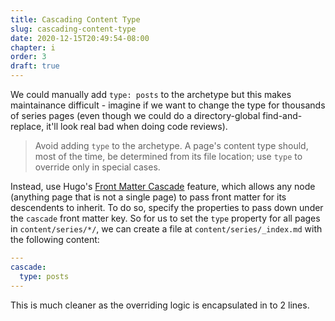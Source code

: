 ```yaml
---
title: Cascading Content Type
slug: cascading-content-type
date: 2020-12-15T20:49:54-08:00
chapter: i
order: 3
draft: true
---
```


We could manually add `type: posts` to the archetype but this makes maintainance difficult - imagine if we want to change the type for thousands of series pages (even though we could do a directory-global find-and-replace, it'll look real bad when doing code reviews).

> Avoid adding `type` to the archetype. A page's content type should, most of the time, be determined from its file location; use `type` to override only in special cases.

Instead, use Hugo's [Front Matter Cascade](https://gohugo.io/content-management/front-matter#front-matter-cascade) feature, which allows any node (anything page that is not a single page) to pass front matter for its descendents to inherit. To do so, specify the properties to pass down under the `cascade` front matter key. So for us to set the `type` property for all pages in `content/series/*/`, we can create a file at `content/series/_index.md` with the following content:

```yaml
---
cascade:
  type: posts
---
```

This is much cleaner as the overriding logic is encapsulated in to 2 lines.
